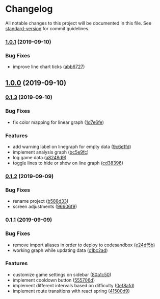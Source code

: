 # Changelog

All notable changes to this project will be documented in this file. See [standard-version](https://github.com/conventional-changelog/standard-version) for commit guidelines.

### [1.0.1](https://github.com/BendaCoding/baby-dashboard/compare/v1.0.0...v1.0.1) (2019-09-10)


### Bug Fixes

* improve line chart ticks ([abb6727](https://github.com/BendaCoding/baby-dashboard/commit/abb6727))

## [1.0.0](https://github.com/BendaCoding/baby-dashboard/compare/v0.1.3...v1.0.0) (2019-09-10)

### [0.1.3](https://github.com/BendaCoding/baby-dashboard/compare/v0.1.2...v0.1.3) (2019-09-10)


### Bug Fixes

* fix color mapping for linear graph ([1d7e6fe](https://github.com/BendaCoding/baby-dashboard/commit/1d7e6fe))


### Features

* add warning label on linegraph for empty data ([9c6e1fd](https://github.com/BendaCoding/baby-dashboard/commit/9c6e1fd))
* implement analysis graph ([bc5e9fc](https://github.com/BendaCoding/baby-dashboard/commit/bc5e9fc))
* log game data ([a8248d9](https://github.com/BendaCoding/baby-dashboard/commit/a8248d9))
* toggle lines to hide or show on line graph ([cd38396](https://github.com/BendaCoding/baby-dashboard/commit/cd38396))

### [0.1.2](https://github.com/BendaCoding/baby-dashboard/compare/v0.1.1...v0.1.2) (2019-09-09)


### Bug Fixes

* rename project ([b588d33](https://github.com/BendaCoding/baby-dashboard/commit/b588d33))
* screen adjustments ([96606f9](https://github.com/BendaCoding/baby-dashboard/commit/96606f9))

### 0.1.1 (2019-09-09)


### Bug Fixes

* remove import aliases in order to deploy to codesandbox ([e24df5b](https://github.com/BendaCoding/baby-dashboard/commit/e24df5b))
* working graph while updating data ([c1bc2ad](https://github.com/BendaCoding/baby-dashboard/commit/c1bc2ad))


### Features

* customize game settings on sidebar ([80a1c50](https://github.com/BendaCoding/baby-dashboard/commit/80a1c50))
* implement cooldown button ([555706d](https://github.com/BendaCoding/baby-dashboard/commit/555706d))
* implement different intervals based on difficulty ([0ef8afd](https://github.com/BendaCoding/baby-dashboard/commit/0ef8afd))
* implement route transitions with react spring ([41500d9](https://github.com/BendaCoding/baby-dashboard/commit/41500d9))
